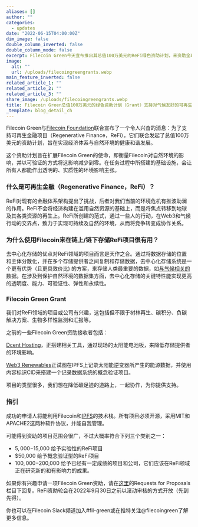 ```yaml
---
aliases: []
author: ""
categories:
  - updates
date: "2022-06-15T04:00:00Z"
dim_image: false
double_column_inverted: false
double_column_mode: false
excerpt: Filecoin Green今天宣布推出其总值100万美元的ReFi绿色资助计划，来资助全球范围内的ReFi Web3行动。
image:
  alt: ""
  url: /uploads/filecoingreengrants.webp
main_feature_inverted: false
related_article_1: ""
related_article_2: ""
related_article_3: ""
share_image: /uploads/filecoingreengrants.webp
title: Filecoin Green总值100万美元的绿色资助计划（Grant）支持对气候友好的可再生金融（ReFi）项目
_template: blog_detail_ch
---
```


Filecoin Green与[Filecoin Foundation](https://fil.org/)联合宣布了一个令人兴奋的消息：为了支持可再生金融项目（Regenerative Finance，ReFi），它们联合发起了总值100万美元的资助计划，旨在实现经济体系与自然环境的健康和谐发展。

这个资助计划旨在扩展Filecoin Green的使命，即衡量Filecoin对自然环境的影响，并以可验证的方式将这影响减少到零。在任务过程中所搭建的基础设施，会让所有人都能作出透明的、实质性的环境影响主张。

### 什么是可再生金融（Regenerative Finance，ReFi）？

ReFi对现有的金融体系架构提出了挑战，后者对我们当前的环境危机有推波助澜的作用。ReFi不会将经济构建在滥用自然资源的基础上，而是将焦点转移到地球及其各类资源的再生上。ReFi所创建的范式，通过一些人的行动，在Web3和气候行动的交界点，致力于实现可持续及自然的环境，从而将竞争转变成协作关系。

### 为什么使用Filecoin来在链上/链下存储ReFi项目很有用？

去中心化存储的优点对ReFi领域的项目而言是天作之合。通过将数据存储的位置和主体分散化，并在多个存储提供者之间复制和存储数据，去中心化存储系统是一个更有优势（且更具效价比) 的方案，来存储人类最重要的数据，如[与气候相关的](https://www.dclimate.net/) 数据。在涉及到保护自然环境的数据集方面，去中心化存储的关键特性能实现更高的透明度、能力、可验证性、弹性和永续性。

### Filecoin Green Grant

我们对ReFi领域的项目或公司有兴趣，这包括但不限于树林再生、碳积分、负碳解决方案、生物多样性监测和汇报等。

之前的一些Filecoin Green资助接收者包括：

[Dcent Hosting](https://dcent.nl/)，正搭建相关工具，通过现场的太阳能电池板，来降低存储提供者的环境影响。

[Web3 Renewables](https://www.linkedin.com/in/jasonkaasovic)正试图在IPFS上记录太阳能逆变器所产生的能源数据，并使用内容标识CID来搭建一个记录数据系统的概念验证项目。

项目的类型很多，我们想在降低碳足迹的道路上，一起协作，为你提供支持。

### 指引

成功的申请人将能利用Filecoin和[IPFS](https://ipfs.tech/)的技术栈。所有项目必须开源，采用MIT和APACHE2这两种软件协议，并能自我管理。

可能得到资助的项目范围会很广，不过大概率符合下列三个类别之一：

- $5,000-$15,000 给予实验性的ReFi项目
- $50,000 给予概念验证型的ReFi项目
- $100,000-$200,000 给予已经有一定成绩的项目和公司，它们应该在ReFi领域正在研究新的和有影响力的成果。

如果你有兴趣申请一项Filecoin Green资助，请在[这里](https://github.com/filecoin-project/devgrants)的Requests for Proposals栏目下回复。ReFi资助轮会在2022年9月30日之前以滚动审核的方式开放（先到先得）。

你也可以在Filecoin Slack频道加入#fil-green或在推特关注@filecoingreen了解更多信息。
